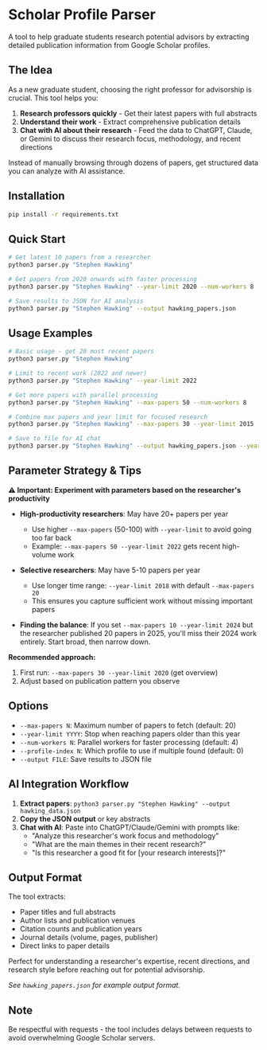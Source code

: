 # Scholar Profile Parser

A tool to help graduate students research potential advisors by extracting detailed publication information from Google Scholar profiles.

## The Idea

As a new graduate student, choosing the right professor for advisorship is crucial. This tool helps you:

1. **Research professors quickly** - Get their latest papers with full abstracts
2. **Understand their work** - Extract comprehensive publication details 
3. **Chat with AI about their research** - Feed the data to ChatGPT, Claude, or Gemini to discuss their research focus, methodology, and recent directions

Instead of manually browsing through dozens of papers, get structured data you can analyze with AI assistance.

## Installation

```bash
pip install -r requirements.txt
```

## Quick Start

```bash
# Get latest 10 papers from a researcher
python3 parser.py "Stephen Hawking"

# Get papers from 2020 onwards with faster processing
python3 parser.py "Stephen Hawking" --year-limit 2020 --num-workers 8

# Save results to JSON for AI analysis
python3 parser.py "Stephen Hawking" --output hawking_papers.json
```

## Usage Examples

```bash
# Basic usage - get 20 most recent papers
python3 parser.py "Stephen Hawking"

# Limit to recent work (2022 and newer)
python3 parser.py "Stephen Hawking" --year-limit 2022

# Get more papers with parallel processing
python3 parser.py "Stephen Hawking" --max-papers 50 --num-workers 8

# Combine max papers and year limit for focused research
python3 parser.py "Stephen Hawking" --max-papers 30 --year-limit 2015

# Save to file for AI chat
python3 parser.py "Stephen Hawking" --output hawking_papers.json --year-limit 2020
```

## Parameter Strategy & Tips

**⚠️ Important: Experiment with parameters based on the researcher's productivity**

- **High-productivity researchers**: May have 20+ papers per year
  - Use higher `--max-papers` (50-100) with `--year-limit` to avoid going too far back
  - Example: `--max-papers 50 --year-limit 2022` gets recent high-volume work

- **Selective researchers**: May have 5-10 papers per year  
  - Use longer time range: `--year-limit 2018` with default `--max-papers 20`
  - This ensures you capture sufficient work without missing important papers

- **Finding the balance**: If you set `--max-papers 10 --year-limit 2024` but the researcher published 20 papers in 2025, you'll miss their 2024 work entirely. Start broad, then narrow down.

**Recommended approach:**
1. First run: `--max-papers 30 --year-limit 2020` (get overview)
2. Adjust based on publication pattern you observe

## Options

- `--max-papers N`: Maximum number of papers to fetch (default: 20)
- `--year-limit YYYY`: Stop when reaching papers older than this year
- `--num-workers N`: Parallel workers for faster processing (default: 4)
- `--profile-index N`: Which profile to use if multiple found (default: 0)
- `--output FILE`: Save results to JSON file

## AI Integration Workflow

1. **Extract papers**: `python3 parser.py "Stephen Hawking" --output hawking_data.json`
2. **Copy the JSON output** or key abstracts
3. **Chat with AI**: Paste into ChatGPT/Claude/Gemini with prompts like:
   - "Analyze this researcher's work focus and methodology"
   - "What are the main themes in their recent research?"
   - "Is this researcher a good fit for [your research interests]?"

## Output Format

The tool extracts:
- Paper titles and full abstracts
- Author lists and publication venues
- Citation counts and publication years
- Journal details (volume, pages, publisher)
- Direct links to paper details

Perfect for understanding a researcher's expertise, recent directions, and research style before reaching out for potential advisorship.

*See `hawking_papers.json` for example output format.*

## Note

Be respectful with requests - the tool includes delays between requests to avoid overwhelming Google Scholar servers.
